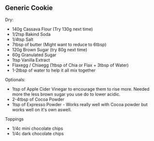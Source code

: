 ## Generic Cookie


Dry:
- 140g Cassava Flour (Try 130g next time)
- 1/2tsp Bakind Soda
- 1/4tsp Salt
- 7tbsp of butter (Might want to reduce to 6tbsp)
- 120g Brown Sugar (try 80g next time)
- 60g Granulated Sugar
- 1tsp Vanilla Extract
- Flaxegg / Chiaegg (1tbsp of Chia or Flax + 3tbsp of Water)
- 1-2tbsp of water to help it all mix together
  
Optionals:
  - 1tsp of Apple Cider Vinegar to encourage them to rise more. Needed more the less brown sugar you use do to lower acidic.
  - 2-4tbsp of Cocoa Powder
  - 1tsp of Expresso Powder - Works really well with Cocoa powder but works well on it's own aswell.

Toppings
- 1/4c mini chocolate chips
- 1/4c dark chocolate chips
